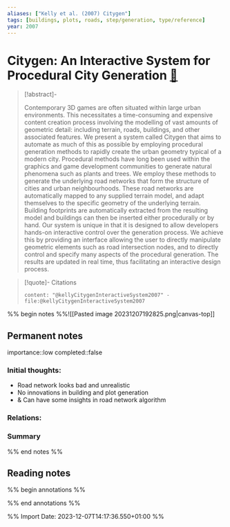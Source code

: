 ```yaml
---
aliases: ["Kelly et al. (2007) Citygen"]
tags: [buildings, plots, roads, step/generation, type/reference]
year: 2007
---
```

# Citygen: An Interactive System for Procedural City Generation [📖](zotero://select/library/items/WSPM5NFT)

> [!abstract]-
> 
> Contemporary 3D games are often situated within large urban environments. This necessitates a time-consuming and expensive content creation process involving the modelling of vast amounts of geometric detail: including terrain, roads, buildings, and other associated features. We present a system called Citygen that aims to automate as much of this as possible by employing procedural generation methods to rapidly create the urban geometry typical of a modern city. Procedural methods have long been used within the graphics and game development communities to generate natural phenomena such as plants and trees. We employ these methods to generate the underlying road networks that form the structure of cities and urban neighbourhoods. These road networks are automatically mapped to any supplied terrain model, and adapt themselves to the specific geometry of the underlying terrain. Building footprints are automatically extracted from the resulting model and buildings can then be inserted either procedurally or by hand. Our system is unique in that it is designed to allow developers hands-on interactive control over the generation process. We achieve this by providing an interface allowing the user to directly manipulate geometric elements such as road intersection nodes, and to directly control and specify many aspects of the procedural generation. The results are updated in real time, thus facilitating an interactive design process.
> 

> [!quote]- Citations
> 
> ```query
> content: "@kellyCitygenInteractiveSystem2007" -file:@kellyCitygenInteractiveSystem2007
> ```

%% begin notes %%![[Pasted image 20231207192825.png|canvas-top]]
## Permanent notes
importance::low
completed::false
### Initial thoughts:
- Road network looks bad and unrealistic
- No innovations in building and plot generation
- & Can have some insights in road network algorithm

### Relations:


### Summary


%% end notes %%
## Reading notes
%% begin annotations %%

%% end annotations %%



%% Import Date: 2023-12-07T14:17:36.550+01:00 %%
